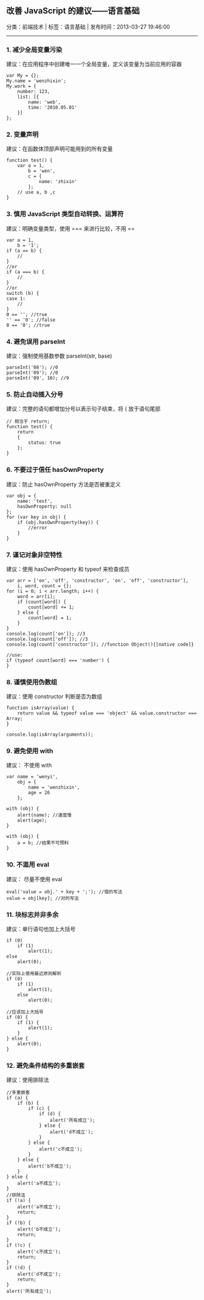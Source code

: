 ## 改善 JavaScript 的建议——语言基础

分类：前端技术 | 标签：语言基础 | 发布时间：2013-03-27 19:46:00

___

### 1. 减少全局变量污染

建议：在应用程序中创建唯一一个全局变量，定义该变量为当前应用的容器

    var My = {};
    My.name = 'wenzhixin';
    My.work = {
        number: 123,
        list: [{
            name: 'web',
            time: '2010.05.01'
        }]
    };

### 2. 变量声明

建议：在函数体顶部声明可能用到的所有变量

    function test() {
        var a = 1,
            b = 'wen',
            c = {
                name: 'zhixin'
            };
        // use a, b ,c
    }

### 3. 慎用 JavaScript 类型自动转换、运算符

建议：明确变量类型，使用 === 来进行比较，不用 ==

    var a = 1,
        b = '1';
    if (a == b) {
        //
    }
    //or
    if (a === b) {
        //
    }
    //or
    switch (b) {
    case 1:
        //
    }
    0 == ''; //true
    '' == '0'; //false
    0 == '0'; //true

### 4. 避免误用 parseInt

建议：强制使用基数参数 parseInt(str, base)
    
    parseInt('08'); //0
    parseInt('09'); //0
    parseInt('09', 10); //9

### 5. 防止自动插入分号

建议：完整的语句都增加分号以表示句子结束，将 { 放于语句尾部

    // 相当于 return;
    function test() {
        return 
        {
            status: true
        };
    }

### 6. 不要过于信任 hasOwnProperty

建议：防止 hasOwnProperty 方法是否被重定义

    var obj = {
        name: 'test',
        hasOwnProperty: null
    };
    for (var key in obj) {
        if (obj.hasOwnProperty(key)) {
            //error
        }
    }

### 7. 谨记对象非空特性

建议：使用 hasOwnProperty 和 typeof 来检查成员

    var arr = ['on', 'off', 'constructor', 'on', 'off', 'constructor'],
        i, word, count = {};
    for (i = 0; i < arr.length; i++) {
        word = arr[i];
        if (count[word]) {
            count[word] += 1;
        } else {
            count[word] = 1;
        }
    }
    console.log(count['on']); //3
    console.log(count['off']); //3
    console.log(count['constructor']); //function Object(){[native code]}
    
    //use:
    if (typeof count[word] === 'number') {
    }

### 8. 谨慎使用伪数组

建议：使用 constructor 判断是否为数组

    function isArray(value) {
        return value && typeof value === 'object' && value.constructor === Array;
    }
    
    console.log(isArray(arguments));
    
### 9. 避免使用 with

建议： 不使用 with

    var name = 'wenyi',
        obj = {
            name = 'wenzhixin',
            age = 26
        };
    
    with (obj) {
        alert(name); //速度慢
        alert(age);
    }
    
    with (obj) {
        a = b; //结果不可预料
    }

### 10. 不滥用 eval

建议： 尽量不使用 eval

    eval('value = obj.' + key + ';'); //错的写法
    value = obj[key]; //对的写法
    
### 11. 块标志并非多余

建议：单行语句也加上大括号

    if (0) 
        if (1)
            alert(1);
    else
        alert(0);
        
    //实际上使用最近原则解析
    if (0) 
        if (1)
            alert(1);
        else 
            alert(0);
    
    //应该加上大括号
    if (0) {
        if (1) {
            alert(1);
        }
    } else {
        alert(0);
    }

### 12. 避免条件结构的多重嵌套

建议：使用排除法

    //多重嵌套
    if (a) {
        if (b) {
            if (c) {
                if (d) {
                    alert('所有成立');
                } else {
                    alert('d不成立');
                }
            } else {
                alert('c不成立');
            }
        } else {
            alert('b不成立');
        }
    } else {
        alert('a不成立');
    }
    //排除法
    if (!a) {
        alert('a不成立');
        return;
    }
    if (!b) {
        alert('b不成立');
        return;
    }
    if (!c) {
        alert('c不成立');
        return;
    }
    if (!d) {
        alert('d不成立');
        return;
    }
    alert('所有成立');
